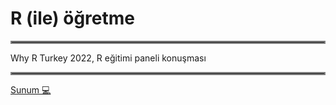 # R (ile) öğretme

<hr style="border:2px solid gray"> </hr>

Why R Turkey 2022, R eğitimi paneli konuşması

<hr style="border:2px solid gray"> </hr>

[Sunum :computer:](https://mdogucu.github.io/whyr-2022) 

